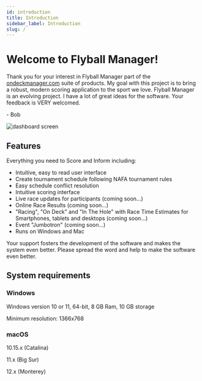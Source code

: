 ```yaml
---
id: introduction
title: Introduction
sidebar_label: Introduction
slug: /
---
```


# Welcome to Flyball Manager!

Thank you for your interest in Flyball Manager part of the [ondeckmanager.com](https://www.ondeckmanager.com) suite of products. My goal with this project is to bring a robust, modern scoring application to the sport we love. Flyball Manager is an evolving project. I have a lot of great ideas for the software. Your feedback is VERY welcomed.

\- Bob

![dashboard screen](/img/dashboard-screen.svg)

## Features

Everything you need to Score and Inform including:

- Intuitive, easy to read user interface
- Create tournament schedule following NAFA tournament rules
- Easy schedule conflict resolution
- Intuitive scoring interface
- Live race updates for participants \(coming soon...\)
- Online Race Results \(coming soon...\)
- "Racing", "On Deck" and "In The Hole" with Race Time Estimates for Smartphones, tablets and desktops \(coming soon...\)
- Event "Jumbotron" \(coming soon...\)
- Runs on Windows and Mac

Your support fosters the development of the software and makes the system even better. Please spread the word and help to make the software even better.

## System requirements

### Windows

Windows version 10 or 11, 64-bit, 8 GB Ram, 10 GB storage

Minimum resolution: 1366x768

### macOS

10.15.x (Catalina)

11.x (Big Sur)

12.x (Monterey)
